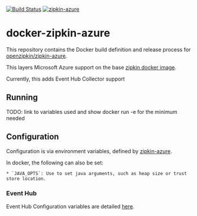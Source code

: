 [![Build Status](https://travis-ci.org/openzipkin/docker-zipkin-azure.svg)](https://travis-ci.org/openzipkin/docker-zipkin-azure)
[![zipkin-azure](https://quay.io/repository/openzipkin/zipkin-azure/status "zipkin-azure")](https://quay.io/repository/openzipkin/zipkin-azure)

# docker-zipkin-azure

This repository contains the Docker build definition and release process for
[openzipkin/zipkin-azure](https://github.com/openzipkin/zipkin-azure).

This layers Microsoft Azure support on the base [zipkin docker image](https://github.com/openzipkin/docker-zipkin).

Currently, this adds Event Hub Collector support

## Running

TODO: link to variables used and show docker run -e for the minimum needed

## Configuration

Configuration is via environment variables, defined by [zipkin-azure](https://github.com/openzipkin/zipkin-azure/blob/master/README.md).

In docker, the following can also be set:

    * `JAVA_OPTS`: Use to set java arguments, such as heap size or trust store location.

### Event Hub

Event Hub Configuration variables are detailed [here](https://github.com/openzipkin/zipkin-azure/tree/master/collector/eventhub).
